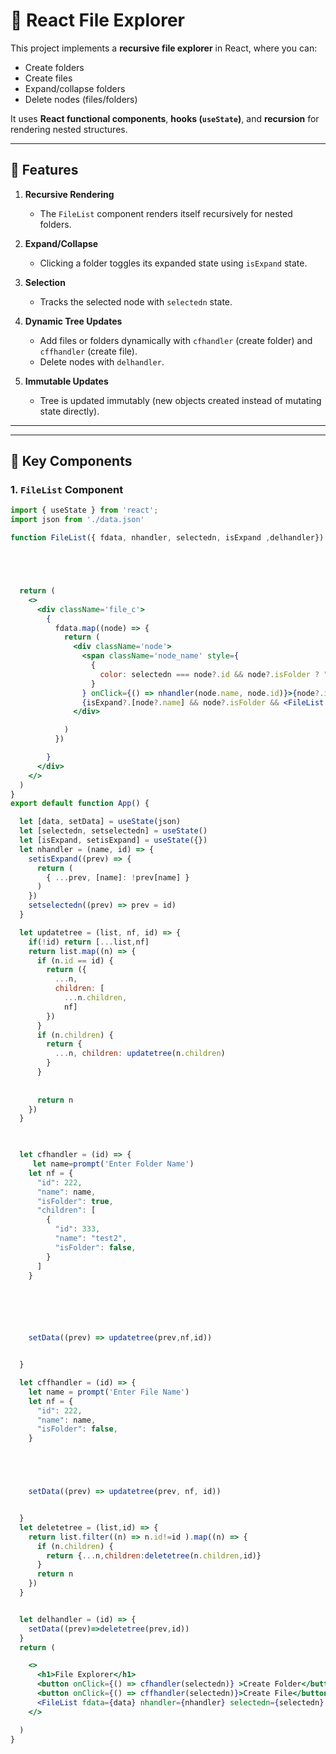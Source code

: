 # 📂 React File Explorer

This project implements a **recursive file explorer** in React, where you can:

- Create folders
- Create files
- Expand/collapse folders
- Delete nodes (files/folders)

It uses **React functional components**, **hooks (`useState`)**, and **recursion** for rendering nested structures.

---

## 🚀 Features

1. **Recursive Rendering**
   - The `FileList` component renders itself recursively for nested folders.

2. **Expand/Collapse**
   - Clicking a folder toggles its expanded state using `isExpand` state.

3. **Selection**
   - Tracks the selected node with `selectedn` state.

4. **Dynamic Tree Updates**
   - Add files or folders dynamically with `cfhandler` (create folder) and `cffhandler` (create file).
   - Delete nodes with `delhandler`.

5. **Immutable Updates**
   - Tree is updated immutably (new objects created instead of mutating state directly).

---


---

## 🔑 Key Components

### 1. `FileList` Component
```jsx
import { useState } from 'react';
import json from './data.json'

function FileList({ fdata, nhandler, selectedn, isExpand ,delhandler}) {





  return (
    <>
      <div className='file_c'>
        {
          fdata.map((node) => {
            return (
              <div className='node'>
                <span className='node_name' style={
                  {
                    color: selectedn === node?.id && node?.isFolder ? "white" : "black",
                  }
                } onClick={() => nhandler(node.name, node.id)}>{node?.isFolder ? "+ " : " "}{node?.name}</span> <span onClick={()=>delhandler(node?.id)}> Delete</span>
                {isExpand?.[node?.name] && node?.isFolder && <FileList fdata={node?.children} nhandler={nhandler} selectedn={selectedn} isExpand={isExpand} delhandler={delhandler} />}
              </div>

            )
          })

        }
      </div>
    </>
  )
}
export default function App() {

  let [data, setData] = useState(json)
  let [selectedn, setselectedn] = useState()
  let [isExpand, setisExpand] = useState({})
  let nhandler = (name, id) => {
    setisExpand((prev) => {
      return (
        { ...prev, [name]: !prev[name] }
      )
    })
    setselectedn((prev) => prev = id)
  }

  let updatetree = (list, nf, id) => {
    if(!id) return [...list,nf]
    return list.map((n) => {
      if (n.id == id) {
        return ({
          ...n,
          children: [
            ...n.children,
            nf]
        })
      }
      if (n.children) {
        return {
          ...n, children: updatetree(n.children)
        }
      }
      
     
      return n
    })
  }

 

  let cfhandler = (id) => {
     let name=prompt('Enter Folder Name')
    let nf = {
      "id": 222,
      "name": name,
      "isFolder": true,
      "children": [
        {
          "id": 333,
          "name": "test2",
          "isFolder": false,
        }
      ]
    }

    




    setData((prev) => updatetree(prev,nf,id))


  }

  let cffhandler = (id) => {
    let name = prompt('Enter File Name')
    let nf = {
      "id": 222,
      "name": name,
      "isFolder": false,
    }





    setData((prev) => updatetree(prev, nf, id))


  }
  let deletetree = (list,id) => {
    return list.filter((n) => n.id!=id ).map((n) => {
      if (n.children) {
        return {...n,children:deletetree(n.children,id)}
      }
      return n
    })
  }


  let delhandler = (id) => {
    setData((prev)=>deletetree(prev,id))
  }
  return (

    <>
      <h1>File Explorer</h1>
      <button onClick={() => cfhandler(selectedn)} >Create Folder</button>
      <button onClick={() => cffhandler(selectedn)}>Create File</button>
      <FileList fdata={data} nhandler={nhandler} selectedn={selectedn} isExpand={isExpand} delhandler={delhandler} />
    </>

  )
}
```
